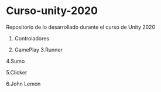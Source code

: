 # Curso-unity-2020
 
Repositorio de lo desarrollado durante el curso de Unity 2020

1. Controladores

2. GamePlay 
3.Runner

4.Sumo

5.Clicker

6.John Lemon
